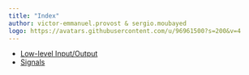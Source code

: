 ```yaml
---
title: "Index"
author: victor-emmanuel.provost & sergio.moubayed
logo: https://avatars.githubusercontent.com/u/96961500?s=200&v=4
---
```


- [Low-level Input/Output](io.html)
- [Signals](signals.html)

